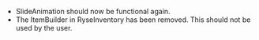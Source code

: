 * SlideAnimation should now be functional again.
* The ItemBuilder in RyseInventory has been removed. This should not be used by the user.
